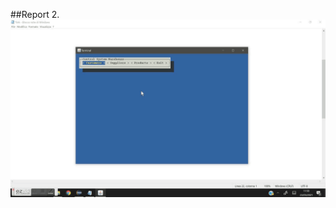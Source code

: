 ##Report 2.
![Alt Text](https://github.com/biontix/HumanComputerInteractionClass/blob/main/LanternaExercise3/HC.gif)
